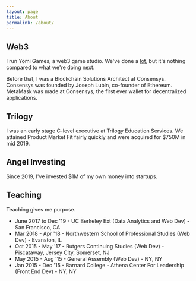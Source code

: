 ```yaml
---
layout: page
title: About
permalink: /about/
---
```


## Web3

I run Yomi Games, a web3 game studio. We've done a [lot](https://yomigames.medium.com/), but it's nothing compared to what we're doing next.

Before that, I was a Blockchain Solutions Architect at Consensys. Consensys was founded by Joseph Lubin, co-founder of Ethereum. MetaMask was made at Consensys, the first ever wallet for decentralized applications.

## Trilogy

I was an early stage C-level executive at Trilogy Education Services. We attained Product Market Fit fairly quickly and were acquired for $750M in mid 2019.

## Angel Investing 

Since 2019, I've invested $1M of my own money into startups.

## Teaching

Teaching gives me purpose.

- June 2017 to Dec '19 - UC Berkeley Ext (Data Analytics and Web Dev) - San Francisco, CA
- Mar 2018 - Apr '18 - Northwestern School of Professional Studies (Web Dev) - Evanston, IL
- Oct 2015 - May '17 - Rutgers Continuing Studies (Web Dev) - Piscataway, Jersey City, Somerset, NJ
- May 2015 - Aug '15 - General Assembly (Web Dev) - NY, NY
- Jan 2015 - Dec '15 - Barnard College - Athena Center For Leadership (Front End Dev) - NY, NY

